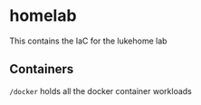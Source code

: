 # homelab

This contains the IaC for the lukehome lab

## Containers
```/docker``` holds all the docker container workloads